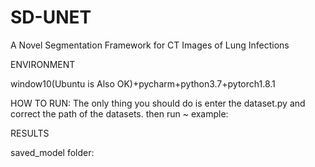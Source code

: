 # SD-UNET

A Novel Segmentation Framework for CT Images of Lung Infections

ENVIRONMENT

window10(Ubuntu is Also OK)+pycharm+python3.7+pytorch1.8.1

HOW TO RUN:
The only thing you should do is enter the dataset.py and correct the path of the datasets. then run ~ example:

RESULTS

saved_model folder:
